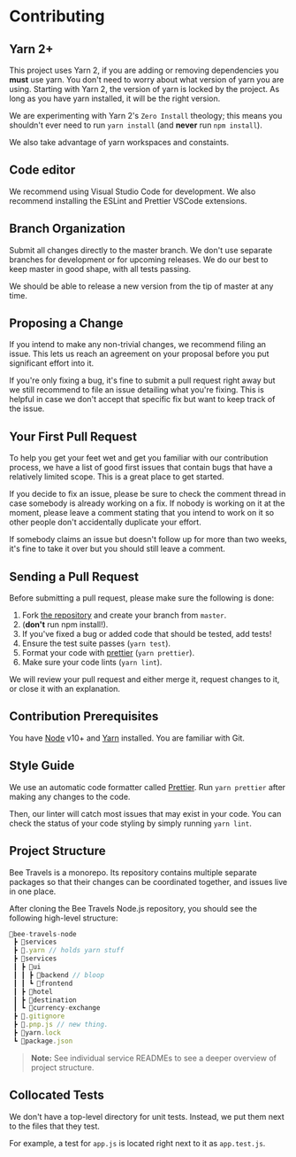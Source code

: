 # Contributing
## Yarn 2+
This project uses Yarn 2, if you are adding or removing dependencies you **must** use yarn.
You don't need to worry about what version of yarn you are using. Starting with Yarn 2, the version of yarn is locked by the project.
As long as you have yarn installed, it will be the right version.

We are experimenting with Yarn 2's `Zero Install` theology;
this means you shouldn't ever need to run `yarn install` (and **never** run `npm install`).

We also take advantage of yarn workspaces and constaints.

## Code editor
We recommend using Visual Studio Code for development.
We also recommend installing the ESLint and Prettier VSCode extensions.

## Branch Organization
Submit all changes directly to the master branch.
We don't use separate branches for development or for upcoming releases.
We do our best to keep master in good shape, with all tests passing.

We should be able to release a new version from the tip of master at any time.

## Proposing a Change
If you intend to make any non-trivial changes, we recommend filing an issue.
This lets us reach an agreement on your proposal before you put significant effort into it.

If you're only fixing a bug, it's fine to submit a pull request right away but we still recommend to file an issue detailing what you're fixing.
This is helpful in case we don't accept that specific fix but want to keep track of the issue.

## Your First Pull Request
To help you get your feet wet and get you familiar with our contribution process, we have a list of good first issues that contain bugs that have a relatively limited scope.
This is a great place to get started.

If you decide to fix an issue, please be sure to check the comment thread in case somebody is already working on a fix.
If nobody is working on it at the moment,
please leave a comment stating that you intend to work on it so other people don't accidentally duplicate your effort.

If somebody claims an issue but doesn't follow up for more than two weeks,
it's fine to take it over but you should still leave a comment.

## Sending a Pull Request
Before submitting a pull request, please make sure the following is done:

1. Fork [the repository](https://github.com/bee-travels/bee-travels-node) and create your branch from `master`.
1. (**don't** run npm install!).
1. If you've fixed a bug or added code that should be tested, add tests!
1. Ensure the test suite passes (`yarn test`).
1. Format your code with [prettier](https://github.com/prettier/prettier/) (`yarn prettier`).
1. Make sure your code lints (`yarn lint`).

We will review your pull request and either merge it, request changes to it, or close it with an explanation.

## Contribution Prerequisites
You have [Node](https://nodejs.org/) v10+ and [Yarn](https://yarnpkg.com/) installed.
You are familiar with Git.

## Style Guide
We use an automatic code formatter called [Prettier](https://prettier.io/).
Run `yarn prettier` after making any changes to the code.

Then, our linter will catch most issues that may exist in your code.
You can check the status of your code styling by simply running `yarn lint`.

## Project Structure
Bee Travels is a monorepo.
Its repository contains multiple separate packages so that their changes can be coordinated together, and issues live in one place.

After cloning the Bee Travels Node.js repository, you should see the following high-level structure:
```js
🐝bee-travels-node
 ┣ 📂services
 ┣ 📂.yarn // holds yarn stuff
 ┣ 📂services
 ┃ ┣ 📂ui
 ┃ ┃ ┣ 📂backend // bloop
 ┃ ┃ ┗ 📂frontend
 ┃ ┣ 📂hotel
 ┃ ┣ 📂destination
 ┃ ┗ 📂currency-exchange
 ┣ 📜.gitignore
 ┣ 📜.pnp.js // new thing.
 ┣ 📜yarn.lock
 ┗ 📜package.json
```

> **Note:** See individual service READMEs to see a deeper overview of project structure.

## Collocated Tests
We don't have a top-level directory for unit tests. Instead, we put them next to the files that they test.

For example, a test for `app.js` is located right next to it as `app.test.js`.
